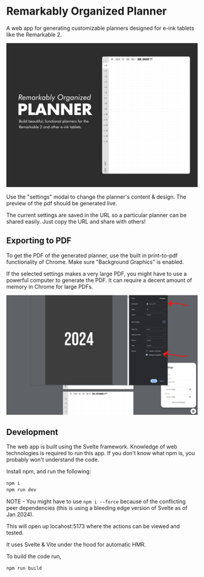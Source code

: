 # Remarkably Organized Planner

A web app for generating customizable planners designed for e-ink tablets like the Remarkable 2.

![Remarkably Organized Planner](./static/remarkably-organized-cover-photo.jpg)

Use the "settings" modal to change the planner's content & design. The preview of the pdf should be generated live.

The current settings are saved in the URL so a particular planner can be shared easily. Just copy the URL and share with others!

## Exporting to PDF

To get the PDF of the generated planner, use the built in print-to-pdf functionality of Chrome. Make sure "Background Graphics" is enabled.

If the selected settings makes a very large PDF, you might have to use a powerful computer to generate the PDF. It can require a decent amount of memory in Chrome for large PDFs.

![Remarkably Organized Print Instructions](./static/remarkably-organized-print-instructions.jpg)

## Development

The web app is built using the Svelte framework.
Knowledge of web technologies is required to run this app.
If you don't know what npm is, you probably won't understand the code.

Install npm, and run the following:
```bash
npm i
npm run dev
```
NOTE - You might have to use `npm i --force` because of the conflicting peer dependencies (this is using a bleeding edge version of Svelte as of Jan 2024).

This will open up locahost:5173 where the actions can be viewed and tested.

It uses Svelte & Vite under the hood for automatic HMR.

To build the code run,

```bash
npm run build
```